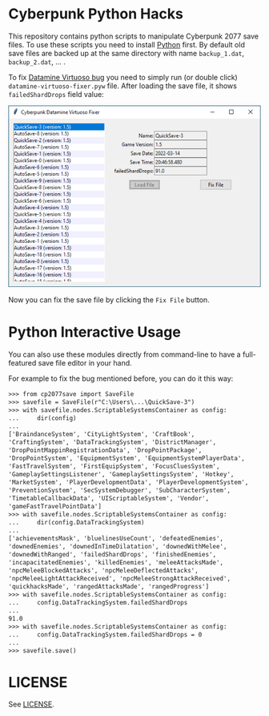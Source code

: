 # Cyberpunk Python Hacks

This repository contains python scripts to manipulate Cyberpunk 2077
save files.
To use these scripts you need to install [Python](https://python.org)
first.
By default old save files are backed up at the same directory with name
`backup_1.dat`, `backup_2.dat`, ... .

To fix [Datamine Virtuoso bug](
https://forums.cdprojektred.com/index.php?threads/not-getting-quickhacks-from-access-points.11061788/
) you need to simply run (or double click) `datamine-virtuoso-fixer.pyw`
file.
After loading the save file, it shows `failedShardDrops` field value:

![Datamine Virtuoso Fixer](screenshots/datamine-virtuoso-fixer.png)

Now you can fix the save file by clicking the `Fix File` button.


# Python Interactive Usage

You can also use these modules directly from command-line to have a
full-featured save file editor in your hand.

For example to fix the bug mentioned before, you can do it this way:

    >>> from cp2077save import SaveFile
    >>> savefile = SaveFile(r"C:\Users\...\QuickSave-3")
    >>> with savefile.nodes.ScriptableSystemsContainer as config:
    ...     dir(config)
    ...
    ['BraindanceSystem', 'CityLightSystem', 'CraftBook',
    'CraftingSystem', 'DataTrackingSystem', 'DistrictManager',
    'DropPointMappinRegistrationData', 'DropPointPackage',
    'DropPointSystem', 'EquipmentSystem', 'EquipmentSystemPlayerData',
    'FastTravelSystem', 'FirstEquipSystem', 'FocusCluesSystem',
    'GameplaySettingsListener', 'GameplaySettingsSystem', 'Hotkey',
    'MarketSystem', 'PlayerDevelopmentData', 'PlayerDevelopmentSystem',
    'PreventionSystem', 'SecSystemDebugger', 'SubCharacterSystem',
    'TimetableCallbackData', 'UIScriptableSystem', 'Vendor',
    'gameFastTravelPointData']
    >>> with savefile.nodes.ScriptableSystemsContainer as config:
    ...     dir(config.DataTrackingSystem)
    ...
    ['achievementsMask', 'bluelinesUseCount', 'defeatedEnemies',
    'downedEnemies', 'downedInTimeDilatation', 'downedWithMelee',
    'downedWithRanged', 'failedShardDrops', 'finishedEnemies',
    'incapacitatedEnemies', 'killedEnemies', 'meleeAttacksMade',
    'npcMeleeBlockedAttacks', 'npcMeleeDeflectedAttacks',
    'npcMeleeLightAttackReceived', 'npcMeleeStrongAttackReceived',
    'quickhacksMade', 'rangedAttacksMade', 'rangedProgress']
    >>> with savefile.nodes.ScriptableSystemsContainer as config:
    ...     config.DataTrackingSystem.failedShardDrops
    ...
    91.0
    >>> with savefile.nodes.ScriptableSystemsContainer as config:
    ...     config.DataTrackingSystem.failedShardDrops = 0
    ...
    >>> savefile.save()


# LICENSE

See [LICENSE](LICENSE).
